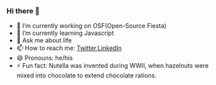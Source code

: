 ### Hi there 👋


- 🔭 I’m currently working on OSF(Open-Source Fiesta)
- 🌱 I’m currently learning Javascript
- 💬 Ask me about life
- 📫 How to reach me: [Twitter](https://twitter.com/home),[LinkedIn](https://www.linkedin.com/in/rohan-george-128956195/) 
- 😄 Pronouns: he/his
- ⚡ Fun fact: Nutella was invented during WWII, when hazelnuts were mixed into chocolate to extend chocolate rations.

